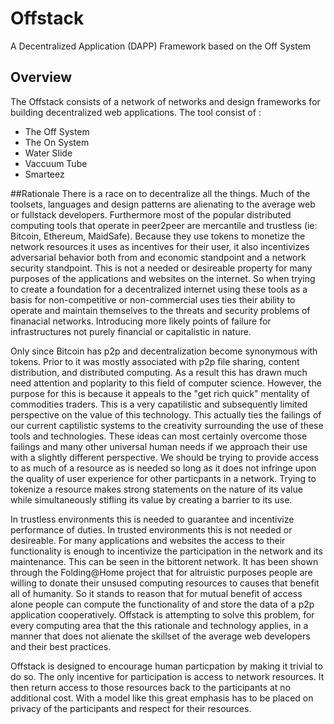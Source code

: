 # Offstack
A Decentralized Application (DAPP) Framework based on the Off System
## Overview
The Offstack consists of a network of networks and design frameworks for building decentralized web applications. The tool consist of :
* The Off System
* The On System
* Water Slide
* Vaccuum Tube
* Smarteez

##Rationale
There is a race on to decentralize all the things. Much of the toolsets, languages and design patterns are alienating to the average web or fullstack developers. Furthermore most of the popular distributed computing tools that operate in peer2peer are mercantile and trustless (ie: Bitcoin, Ethereum, MaidSafe). Because they use tokens to monetize the network resources it uses as incentives for their user, it also incentivizes adversarial behavior both from and economic standpoint and a network security standpoint. This is not a needed or desireable property for many purposes of the applications and websites on the internet. So when trying to create a foundation for a decentralized internet using these tools as a basis for non-competitive or non-commercial uses ties their ability to operate and maintain themselves to the threats and security problems of finanacial networks. Introducing more likely points of failure for infrastructures not purely financial or capitalistic in nature.

Only since Bitcoin has p2p and decentralization become synonymous with tokens. Prior to it was mostly associated with p2p file sharing, content distribution, and distributed computing. As a result this has drawn much need attention and poplarity to this field of computer science. However, the purpose for this is because it appeals to the "get rich quick" mentality of commodities traders. This is a very capatilistic and subsequently limited perspective on the value of this technology. This actually ties the failings of our current captilistic systems to the creativity surrounding the use of these tools and technologies. These ideas can most certainly overcome those failings and many other universal human needs if we approach their use with a slightly different perspective. We should be trying to provide access to as much of a resource as is needed so long as it does not infringe upon the quality of user experience for other particpants in a network. Trying to tokenize a resource makes strong statements on the nature of its value while simultaneously stifling its value by creating a barrier to its use. 

In trustless environments this is needed to guarantee and incentivize performance of duties. In trusted environments this is not needed or desireable. For many applications and websites the access to their functionality is enough to incentivize the participation in the network and its maintenance. This can be seen in the bittorent network. It has been shown through the Folding@Home project that for altruistic purposes people are willing to donate their unsused computing resources to causes that benefit all of humanity. So it stands to reason that for mutual benefit of access alone people can compute the functionality of and store the data of a p2p application cooperatively. Offstack is attempting to solve this problem, for every computing area that the this rationale and technology applies, in a manner that does not alienate the skillset of the average web developers and their best practices.

Offstack is designed to encourage human particpation by making it trivial to do so. The only incentive for participation is access to network resources. It then return access to those resources back to the participants at no additional cost. With a model like this great emphasis has to be placed on privacy of the participants and respect for their resources.



